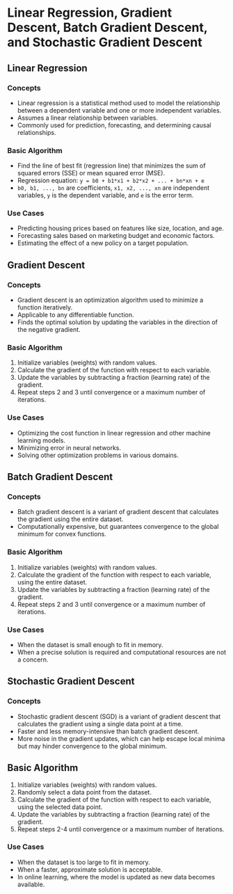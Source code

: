 # Linear Regression, Gradient Descent, Batch Gradient Descent, and Stochastic Gradient Descent

## Linear Regression

### Concepts

* Linear regression is a statistical method used to model the relationship between a dependent variable and one or more independent variables.
* Assumes a linear relationship between variables.
* Commonly used for prediction, forecasting, and determining causal relationships.

### Basic Algorithm

* Find the line of best fit (regression line) that minimizes the sum of squared errors (SSE) or mean squared error (MSE).
* Regression equation: `y = b0 + b1*x1 + b2*x2 + ... + bn*xn + e`
* `b0, b1, ..., bn` are coefficients, `x1, x2, ..., xn` are independent variables, `y` is the dependent variable, and `e` is the error term.

### Use Cases

* Predicting housing prices based on features like size, location, and age.
* Forecasting sales based on marketing budget and economic factors.
* Estimating the effect of a new policy on a target population.

## Gradient Descent

### Concepts

* Gradient descent is an optimization algorithm used to minimize a function iteratively.
* Applicable to any differentiable function.
* Finds the optimal solution by updating the variables in the direction of the negative gradient.

### Basic Algorithm

1. Initialize variables (weights) with random values.
2. Calculate the gradient of the function with respect to each variable.
3. Update the variables by subtracting a fraction (learning rate) of the gradient.
4. Repeat steps 2 and 3 until convergence or a maximum number of iterations.

### Use Cases

* Optimizing the cost function in linear regression and other machine learning models.
* Minimizing error in neural networks.
* Solving other optimization problems in various domains.

## Batch Gradient Descent

### Concepts

* Batch gradient descent is a variant of gradient descent that calculates the gradient using the entire dataset.
* Computationally expensive, but guarantees convergence to the global minimum for convex functions.

### Basic Algorithm

1. Initialize variables (weights) with random values.
2. Calculate the gradient of the function with respect to each variable, using the entire dataset.
3. Update the variables by subtracting a fraction (learning rate) of the gradient.
4. Repeat steps 2 and 3 until convergence or a maximum number of iterations.

### Use Cases

* When the dataset is small enough to fit in memory.
* When a precise solution is required and computational resources are not a concern.

## Stochastic Gradient Descent

### Concepts

* Stochastic gradient descent (SGD) is a variant of gradient descent that calculates the gradient using a single data point at a time.
* Faster and less memory-intensive than batch gradient descent.
* More noise in the gradient updates, which can help escape local minima but may hinder convergence to the global minimum.

## Basic Algorithm

1. Initialize variables (weights) with random values.
2. Randomly select a data point from the dataset.
3. Calculate the gradient of the function with respect to each variable, using the selected data point.
4. Update the variables by subtracting a fraction (learning rate) of the gradient.
5. Repeat steps 2-4 until convergence or a maximum number of iterations.

### Use Cases

* When the dataset is too large to fit in memory.
* When a faster, approximate solution is acceptable.
* In online learning, where the model is updated as new data becomes available.
